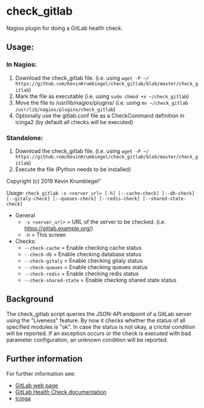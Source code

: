# check_gitlab
Nagios plugin for doing a GitLab health check.

## Usage:

### In Nagios:
1. Download the check_gitlab file. (i.e. using `wget -P ~/ https://github.com/KevinKrumbiegel/check_gitlab/blob/master/check_gitlab`)
2. Mark the file as executable (i.e. using `sudo chmod +x ~/check_gitlab`)
3. Move the file to /usr/lib/nagios/plugins/ (i.e. using `mv ~/check_gitlab /usr/lib/nagios/plugins/check_gitlab`)
4. Optionally use the gitlab.conf file as a CheckCommand definition in icinga2 (by default all checks will be executed)

### Standalone:
1. Download the check_gitlab file. (i.e. using `wget -P ~/ https://github.com/KevinKrumbiegel/check_gitlab/blob/master/check_gitlab`)
2. Execute the file (Python needs to be installed)

Copyright (c) 2019 Kevin Krumbiegel"

Usage: 
```check_gitlab -s <server_url> [-h] [--cache-check] [--db-check] [--gitaly-check] [--queues-check] [--redis-check] [--shared-state-check]```

* General
  * `-s <server_url>`      = URL of the server to be checked. (i.e. https://gitlab.example.org/)
  * `-h`                   = This screen
* Checks:
  * `--check-cache`        = Enable checking cache status
  * `--check-db`           = Enable checking database status
  * `--check-gitaly`       = Enable checking gitaly status
  * `--check-queues`       = Enable checking queues status
  * `--check-redis`        = Enable checking redis status
  * `--check-shared-state` = Enable checking shared state status

## Background
The check_gitlab script queries the JSON-API endpoint of a GitLab server using the "Liveness" feature.
By now it checks whether the status of all specified modules is "ok".
In case the status is not okay, a cricital condition will be reported.
If an exception occurs or the check is executed with bad parameter configuration, an unknown condition will be reported.

## Further information

For further information see:
* [GitLab web page](https://about.gitlab.com/)
* [GitLab Health Check documentation](https://docs.gitlab.com/ee/user/admin_area/monitoring/health_check.html)
* [Icinga](https://icinga.com/)